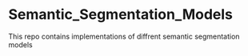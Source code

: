 # Semantic_Segmentation_Models
This repo contains implementations of diffrent semantic segmentation models
